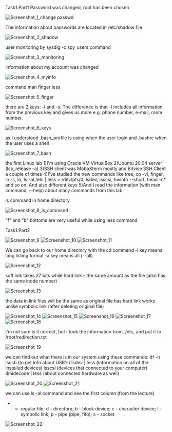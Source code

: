 Task1.Part1
Password was changed, root has been chosen

![Screenshot_1_change passwd](https://user-images.githubusercontent.com/75696130/104845013-e6e85500-58db-11eb-902a-299b3c83e552.png)

The information about passwords are located in /etc/shadow file

![Screenshot_2_shadow](https://user-images.githubusercontent.com/75696130/104845020-f9fb2500-58db-11eb-808d-d739f8e0e2e7.png)

user monitoring by sysdig -c spy_users command

![Screenshot_3_monitoring](https://user-images.githubusercontent.com/75696130/104845035-04b5ba00-58dc-11eb-9dd1-4e1385fde2e7.png)

information about my account was changed

![Screenshot_4_myinfo](https://user-images.githubusercontent.com/75696130/104845040-0da68b80-58dc-11eb-89ad-e4297e599c15.png)

command man finger less

![Screenshot_5_finger](https://user-images.githubusercontent.com/75696130/104845047-15fec680-58dc-11eb-9ccb-580ddafe36f3.png)

there are 2 keys: -l and -s. The difference is that -l includes all information from the previous key and gives us more e.g. phone number, e-mail, room number.

![Screenshot_6_keys](https://user-images.githubusercontent.com/75696130/104845053-2020c500-58dc-11eb-8b57-7a29203eef1d.png)

as I understood .bash_profile is using when the user login and .bashrc when the user uses a shell

![Screenshot_7_bash](https://user-images.githubusercontent.com/75696130/104845068-2c0c8700-58dc-11eb-80d5-42a0fa8d3b5d.png)

the first Linux lab
1)I'm using Oracle VM VirtualBox
2)Ubuntu 20.04 server (lsb_release -a)
3)SSH client was MobaXterm mostly and Bitvise SSH Client a couple of times
4)I've studied the new commands like tree, cp -vi, finger, ln -s, ln, ls -al /etc | less > /dev/pts/0, lsdev, lsscsi, hwinfo --short, head -n* and so on. And also different keys
5)And I read the information (with man command, --help) about many commands from this lab.

ls command in home directory

![Screenshot_8_ls_command](https://user-images.githubusercontent.com/75696130/104845075-3c246680-58dc-11eb-8021-c41cd0a4a7ef.png)

"f" and "b" bottoms are very useful while using less command

Task1.Part2

![Screenshot_9](https://user-images.githubusercontent.com/75696130/104845085-4a728280-58dc-11eb-819f-9b686cc1ad75.png)
![Screenshot_10](https://user-images.githubusercontent.com/75696130/104845092-51999080-58dc-11eb-80e9-620890b17bbe.png)
![Screenshot_11](https://user-images.githubusercontent.com/75696130/104845097-565e4480-58dc-11eb-9f81-202b7be022bf.png)

We can go back to our home directory with the cd command
-l key means long listing format
-a key means all (--all)

![Screenshot_12](https://user-images.githubusercontent.com/75696130/104845103-5fe7ac80-58dc-11eb-8dcf-4e6ed5b5b7f8.png)

soft link takes 27 bits while hard link - the same amount as the file (also has the same inode number)

![Screenshot_13](https://user-images.githubusercontent.com/75696130/104845108-683fe780-58dc-11eb-8a58-ed82a2489676.png)

the data in link files will be the same as original file has
hard link works unlike symbolic link (after deleting original file)

![Screenshot_14](https://user-images.githubusercontent.com/75696130/104845118-71c94f80-58dc-11eb-9c0d-4786169b67ee.png)
![Screenshot_15](https://user-images.githubusercontent.com/75696130/104845121-75f56d00-58dc-11eb-9776-7147f01ea1eb.png)
![Screenshot_16](https://user-images.githubusercontent.com/75696130/104845125-7988f400-58dc-11eb-8564-bfeb2f3ec8c8.png)
![Screenshot_17](https://user-images.githubusercontent.com/75696130/104845131-7e4da800-58dc-11eb-840d-d5fcf7066331.png)
![Screenshot_18](https://user-images.githubusercontent.com/75696130/104845138-8279c580-58dc-11eb-9526-0e480b98eaf4.png)

I'm not sure is it correct, but I took the information from, /etc, and put it to /root/redirection.txt

![Screenshot_19](https://user-images.githubusercontent.com/75696130/104845146-8d345a80-58dc-11eb-84f8-b7b2e4cc343f.png)

we can find out what there is in our system using these commands:
df -h
lsusb (to get info about USB's)
lsdev | less (information on all of the installed devices)
lsscsi (devices that connected to your computer)
dmidecode | less (about connected hardware as well)

![Screenshot_20](https://user-images.githubusercontent.com/75696130/104845156-96252c00-58dc-11eb-9b77-769aa1d9206e.png)
![Screenshot_21](https://user-images.githubusercontent.com/75696130/104845174-af2ddd00-58dc-11eb-9249-11ee55ef6574.png)

we can use ls -al command and see the first column (from the lecture)
- - regular file;
d - directory;
b - block device;
c - character device;
l - symbolic link;
p - pipe (pipe, fifo);
s - socket.

![Screenshot_22](https://user-images.githubusercontent.com/75696130/104845182-b81eae80-58dc-11eb-93b0-b4f270f91962.png)
